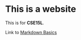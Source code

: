 # This is a website

This is for **CSE15L**.

Link to [Markdown Basics](https://rar001.github.io/cse15l-lab-reports/markdownbasics.html)
